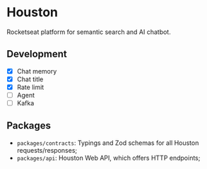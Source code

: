 # Houston

Rocketseat platform for semantic search and AI chatbot.

## Development

- [x] Chat memory
- [x] Chat title
- [x] Rate limit
- [ ] Agent
- [ ] Kafka

## Packages

- `packages/contracts`: Typings and Zod schemas for all Houston requests/responses;
- `packages/api`: Houston Web API, which offers HTTP endpoints;